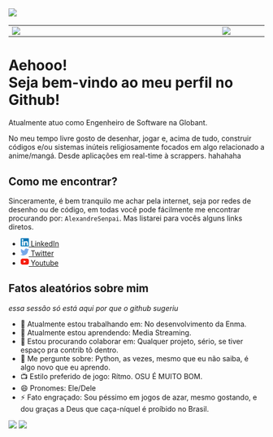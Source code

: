 
<img src="https://i.imgur.com/TGw2DDn.png" />
<center>
<table>
    <tr>
        <td><img width="400px" align="left" src="https://github-readme-stats.vercel.app/api/top-langs/?username=AlexandreSenpai&hide=html&layout=compact&theme=buefy" /></td>
        <td><img width="520px" align="left" src="https://github-readme-stats.vercel.app/api?username=AlexandreSenpai&theme=buefy"/></td>
    </tr>   
</table>
</center>  

# Aehooo! <br>Seja bem-vindo ao meu perfil no Github!
Atualmente atuo como Engenheiro de Software na Globant.    

No meu tempo livre gosto de desenhar, jogar e, acima de tudo, construir códigos e/ou sistemas inúteis religiosamente focados em algo relacionado a anime/mangá. Desde aplicações em real-time à scrappers. hahahaha

## Como me encontrar?
Sinceramente, é bem tranquilo me achar pela internet, seja por redes de desenho ou de código, em todas você pode fácilmente me encontrar procurando por: `AlexandreSenpai`. Mas listarei para vocês alguns links diretos.

- <a href="https://www.linkedin.com/in/alexandre-r-152432134/"><img src="https://github.com/AlexandreSenpai/AlexandreSenpai/blob/main/linkedin.svg" width="16" /> LinkedIn<a/>
- <a href="https://twitter.com/AlexandreSenpa1"><img src="https://github.com/AlexandreSenpai/AlexandreSenpai/blob/main/twitter.svg" width="16" /> Twitter<a/> 
- <a href="https://www.youtube.com/c/AlexandreRamosSenpai/"><img src="https://github.com/AlexandreSenpai/AlexandreSenpai/blob/main/youtube.svg" width="16" /> Youtube<a/> 

## Fatos aleatórios sobre mim
*essa sessão só está aqui por que o github sugeriu*

- 🔭 Atualmente estou trabalhando em: No desenvolvimento da Enma.
- 🌱 Atualmente estou aprendendo: Media Streaming.
- 👯 Estou procurando colaborar em: Qualquer projeto, sério, se tiver espaço pra contrib tô dentro.
- 💬 Me pergunte sobre: Python, as vezes, mesmo que eu não saiba, é algo novo que eu aprendo.
- 📺 Estilo preferido de jogo: Rítmo. OSU É MUITO BOM.
- 😄 Pronomes: Ele/Dele
- ⚡ Fato engraçado: Sou péssimo em jogos de azar, mesmo gostando, e dou graças a Deus que caça-níquel é proíbido no Brasil.

![](https://komarev.com/ghpvc/?username=AlexandreSenpai&color=blueviolet&style=flat) ![](https://www.codewars.com/users/AlexandreSenpai/badges/micro)
